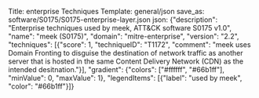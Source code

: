 Title: enterprise Techniques
Template: general/json
save_as: software/S0175/S0175-enterprise-layer.json
json: {"description": "Enterprise techniques used by meek, ATT&CK software S0175 v1.0", "name": "meek (S0175)", "domain": "mitre-enterprise", "version": "2.2", "techniques": [{"score": 1, "techniqueID": "T1172", "comment": "meek uses Domain Fronting to disguise the destination of network traffic as another server that is hosted in the same Content Delivery Network (CDN) as the intended desitnation."}], "gradient": {"colors": ["#ffffff", "#66b1ff"], "minValue": 0, "maxValue": 1}, "legendItems": [{"label": "used by meek", "color": "#66b1ff"}]}